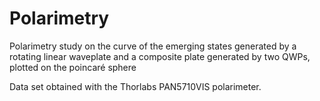 # Polarimetry
Polarimetry study on the curve of the emerging states generated by a rotating linear waveplate and a composite plate generated by two QWPs, plotted on the poincaré sphere   

Data set obtained with the Thorlabs PAN5710VIS polarimeter. 
